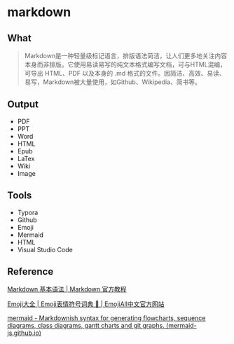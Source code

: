 # markdown

## What

> Markdown是一种轻量级标记语言，排版语法简洁，让人们更多地关注内容本身而非排版。它使用易读易写的纯文本格式编写文档，可与HTML混编，可导出 HTML、PDF 以及本身的 .md 格式的文件。因简洁、高效、易读、易写，Markdown被大量使用，如Github、Wikipedia、简书等。

## Output

- PDF
- PPT
- Word
- HTML
- Epub
- LaTex
- Wiki
- Image

## Tools

- Typora
- Github
- Emoji
- Mermaid
- HTML
- Visual Studio Code

## Reference

[Markdown 基本语法 | Markdown 官方教程](https://markdown.com.cn/basic-syntax/)

[Emoji大全 | Emoji表情符号词典 📓 | EmojiAll中文官方网站](https://www.emojiall.com/zh-hans)

[mermaid - Markdownish syntax for generating flowcharts, sequence diagrams, class diagrams, gantt charts and git graphs. (mermaid-js.github.io)](https://mermaid-js.github.io/mermaid/#/)